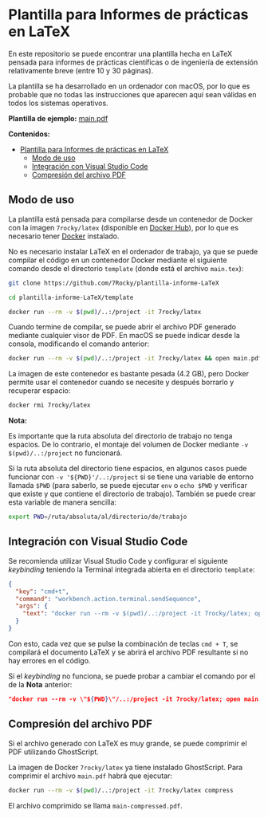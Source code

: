 # Plantilla para Informes de prácticas en LaTeX

En este repositorio se puede encontrar una plantilla hecha en LaTeX pensada para informes de prácticas científicas o de ingeniería de extensión relativamente breve (entre 10 y 30 páginas).

La plantilla se ha desarrollado en un ordenador con macOS, por lo que es probable que no todas las instrucciones que aparecen aquí sean válidas en todos los sistemas operativos.

**Plantilla de ejemplo:** [main.pdf](main.pdf)

**Contenidos:**

- [Plantilla para Informes de prácticas en LaTeX](#plantilla-para-informes-de-prácticas-en-latex)
  - [Modo de uso](#modo-de-uso)
  - [Integración con Visual Studio Code](#integración-con-visual-studio-code)
  - [Compresión del archivo PDF](#compresión-del-archivo-PDF)

## Modo de uso

La plantilla está pensada para compilarse desde un contenedor de Docker con la imagen `7rocky/latex` (disponible en [Docker Hub](https://hub.docker.com/repository/docker/7rocky/latex)), por lo que es necesario tener [Docker](https://docs.docker.com/get-docker/) instalado.

No es necesario instalar LaTeX en el ordenador de trabajo, ya que se puede compilar el código en un contenedor Docker mediante el siguiente comando desde el directorio `template` (donde está el archivo `main.tex`):

```bash
git clone https://github.com/7Rocky/plantilla-informe-LaTeX

cd plantilla-informe-LaTeX/template

docker run --rm -v $(pwd)/..:/project -it 7rocky/latex
```

Cuando termine de compilar, se puede abrir el archivo PDF generado mediante cualquier visor de PDF. En macOS se puede indicar desde la consola, modificando el comando anterior:

```bash
docker run --rm -v $(pwd)/..:/project -it 7rocky/latex && open main.pdf
```

La imagen de este contenedor es bastante pesada (4.2 GB), pero Docker permite usar el contenedor cuando se necesite y después borrarlo y recuperar espacio:

```bash
docker rmi 7rocky/latex
```

**Nota:**

Es importante que la ruta absoluta del directorio de trabajo no tenga espacios. De lo contrario, el montaje del volumen de Docker mediante `-v $(pwd)/..:/project` no funcionará.

Si la ruta absoluta del directorio tiene espacios, en algunos casos puede funcionar con `-v '${PWD}'/..:/project` si se tiene una variable de entorno llamada `$PWD` (para saberlo, se puede ejecutar `env` o `echo $PWD` y verificar que existe y que contiene el directorio de trabajo). También se puede crear esta variable de manera sencilla:

```bash
export PWD=/ruta/absoluta/al/directorio/de/trabajo
```

## Integración con Visual Studio Code

Se recomienda utilizar Visual Studio Code y configurar el siguiente _keybinding_ teniendo la Terminal integrada abierta en el directorio `template`:

```json
{
  "key": "cmd+t",
  "command": "workbench.action.terminal.sendSequence",
  "args": {
    "text": "docker run --rm -v $(pwd)/..:/project -it 7rocky/latex; open main.pdf\u000D"
  }
}
```

Con esto, cada vez que se pulse la combinación de teclas `cmd + T`, se compilará el documento LaTeX y se abrirá el archivo PDF resultante si no hay errores en el código.

Si el _keybinding_ no funciona, se puede probar a cambiar el comando por el de la **Nota** anterior:

```json
"docker run --rm -v \"${PWD}\"/..:/project -it 7rocky/latex; open main.pdf\u000D"
```

## Compresión del archivo PDF

Si el archivo generado con LaTeX es muy grande, se puede comprimir el PDF utilizando GhostScript.

La imagen de Docker `7rocky/latex` ya tiene instalado GhostScript. Para comprimir el archivo `main.pdf` habrá que ejecutar:

```bash
docker run --rm -v $(pwd)/..:/project -it 7rocky/latex compress
```

El archivo comprimido se llama `main-compressed.pdf`.
